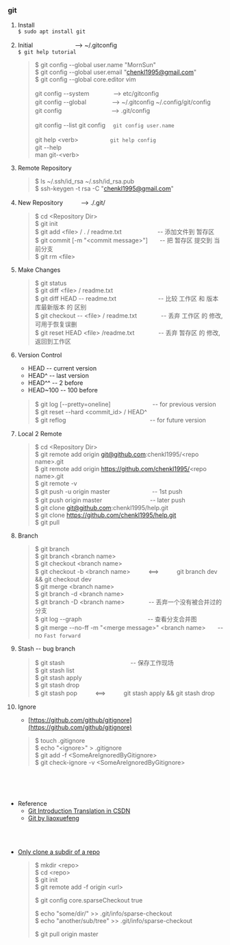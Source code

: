 ### git

1. Install  
	`$ sudo apt install git`
2. Initial　　　　　　　--> ~/.gitconfig  
	`$ git help tutorial`  
	> $ git config --global user.name "MornSun"  
	> $ git config --global user.email "chenkl1995@gmail.com"  
	> $ git config --global core.editor vim  
	> 
	> git config --system　　　　--> etc/gitconfig  
	> git config --global　　　　 --> ~/.gitconfig ~/.config/git/config  
	> git config　　　　　　　　 --> .git/config  
	> 
	> git config --list
	> git config <key>　`git config user.name`
	> 
	> git help \<verb>　　　　　 `git help config`  
	> git <verb> --help  
	> man git-\<verb>  
6. Remote Repository
	> $ ls ~/.ssh/id_rsa ~/.ssh/id_rsa.pub  
	> $ ssh-keygen -t rsa -C "chenkl1995@gmail.com"  
3. New Repository　　　--> ./.git/
	> $ cd \<Repository Dir\>  
	> $ git init  
	> $ git add \<file> / . / readme.txt　　　　　　-- 添加文件到 暂存区  
	> $ git commit [-m "\<commit message>"]　　-- 把 暂存区 提交到 当前分支  
	> $ git rm \<file>  
4. Make Changes
	> $ git status  
	> $ git diff \<file> / readme.txt  
	> $ git diff HEAD -- readme.txt　　　　　　　-- 比较 工作区 和 版本库最新版本 的 区别  
	> $ git checkout -- \<file> / readme.txt　　　　-- 丢弃 工作区 的 修改, 可用于恢复误删  
	> $ git reset HEAD \<file> /readme.txt　　　　-- 丢弃 暂存区 的 修改, 返回到工作区   
5. Version Control
	* HEAD		-- current version
	* HEAD^		-- last version
	* HEAD^^	-- 2 before
	* HEAD~100	-- 100 before
	> $ git log [--pretty=oneline]　　　　　　　-- for previous version  
	> $ git reset --hard \<commit_id> / HEAD^  
	> $ git reflog　　　　　　　　　　　　　　-- for future version  
7. Local 2 Remote
	> $ cd \<Repository Dir\>  
	> $ git remote add origin git@github.com:chenkl1995/\<repo name\>.git  
	> $ git remote add origin https://github.com/chenkl1995/<repo name\>.git  
	> $ git remote -v  
	> $ git push -u origin master　　　　　　　-- 1st push  
	> $ git push origin master　　　　　　　　-- later push  
	> $ git clone git@github.com:chenkl1995/help.git  
	> $ git clone https://github.com/chenkl1995/help.git  
	> $ git pull  
8. Branch
	> $ git branch  
	> $ git branch \<branch name>  
	> $ git checkout \<branch name>  
	> $ git checkout -b \<branch name>　　　<==>　　　git branch dev && git checkout dev  
	> $ git merge \<branch name>  
	> $ git branch -d \<branch name>    
	> $ git branch -D \<branch name>　　　　-- 丢弃一个没有被合并过的分支  
	> $ git log --graph　　　　　　　　　　　-- 查看分支合并图  
	> $ git merge --no-ff -m "\<merge message>" \<branch name>　　-- no `Fast forward`
9. Stash -- bug branch
	> $ git stash　　　　　　　　　　　-- 保存工作现场  
	> $ git stash list  
	> $ git stash apply  
	> $ git stash drop  
	> $ git stash pop　　　<==>　　　git stash apply && git stash drop  

10. Ignore
	* [https://github.com/github/gitignore](https://github.com/github/gitignore)
	> $ touch .gitignore  
	> $ echo "\<ignore>"  > .gitignore  
	> $ git add -f \<SomeAreIgnoredByGitignore>  
	> $ git check-ignore -v \<SomeAreIgnoredByGitignore>  


<br /><br /><br />
- Reference  
	* [Git Introduction Translation in CSDN](https://blog.csdn.net/hudashi/article/details/7661198)  
	* [Git by liaoxuefeng](https://www.liaoxuefeng.com/wiki/0013739516305929606dd18361248578c67b8067c8c017b000)  

<br /><br />
- [Only clone a subdir of a repo](https://stackoverflow.com/questions/600079/how-do-i-clone-a-subdirectory-only-of-a-git-repository)
	 
	> $ mkdir \<repo>  
	> $ cd \<repo>  
	> $ git init  
	> $ git remote add -f origin \<url>  
	> 
	> $ git config core.sparseCheckout true  
	> 
	> $ echo "some/dir/" >> .git/info/sparse-checkout  
	> $ echo "another/sub/tree" >> .git/info/sparse-checkout   
	> 
	> $ git pull origin master  
